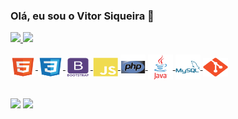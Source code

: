 ### Olá, eu sou o Vitor Siqueira 👋

<a href="https://github.com/siqueiravitor">
  <img height="160em" src="https://github-readme-stats.vercel.app/api?username=siqueiravitor&show_icons=true&include_all_commits=true&count_private=true&custom_title=Vitor's GitHub Stats&bg_color=45,102326,1a2737,03111e&text_color=01dfc2&icon_color=01dfc2&title_color=00a7d5&border_color=01dfc2"/>
  <img height="160em" src="https://github-readme-stats.vercel.app/api/top-langs/?username=siqueiravitor&layout=compact&langs_count=8&bg_color=45,00A7d5,01dfc2&text_color=03111e&icon_color=03111e&title_color=1a2737&border_color=1a2737"/>
<div>
<div style="display: inline_block"><br>
  <img align="center" alt="Vitor-HTML" height="30" width="40" src="https://raw.githubusercontent.com/devicons/devicon/master/icons/html5/html5-original.svg">
  <img align="center" alt="Vitor-CSS" height="30" width="40" src="https://raw.githubusercontent.com/devicons/devicon/master/icons/css3/css3-original.svg">
  <img align="center" alt="Vitor-Bootstrap" height="30" width="40" src="https://raw.githubusercontent.com/devicons/devicon/master/icons/bootstrap/bootstrap-plain-wordmark.svg">
  <img align="center" alt="Vitor-Js" height="30" width="40" src="https://raw.githubusercontent.com/devicons/devicon/master/icons/javascript/javascript-plain.svg">
  <img align="center" alt="Vitor-PHP" height="40" width="40" src="https://raw.githubusercontent.com/devicons/devicon/master/icons/php/php-original.svg">
  <img align="center" alt="Vitor-Java" height="40" width="40" src="https://raw.githubusercontent.com/devicons/devicon/master/icons/java/java-original-wordmark.svg">
  <img align="center" alt="Vitor-MySQL" height="40" width="40" src="https://raw.githubusercontent.com/devicons/devicon/master/icons/mysql/mysql-plain-wordmark.svg">
  <img align="center" alt="Vitor-GIT" height="30" width="40" src="https://raw.githubusercontent.com/devicons/devicon/master/icons/git/git-original.svg">
</div>
  
  ##
  
  <div>
  <a href = "mailto: siqueiravitor@outlook.com.br" target="_blank"><img src="https://img.shields.io/badge/-outlook-%230077B5?style=for-the-badge&logo=microsoft-outlook&logoColor=white" target="_blank"></a>
  <a href="https://www.linkedin.com/in/vitor-alvarenga-36b16014a/" target="_blank"><img src="https://img.shields.io/badge/-LinkedIn-%230077B5?style=for-the-badge&logo=linkedin&logoColor=white" target="_blank"></a>
    
    
</div>
  
